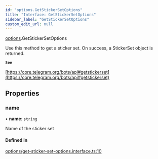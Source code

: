 ```yaml
---
id: "options.GetStickerSetOptions"
title: "Interface: GetStickerSetOptions"
sidebar_label: "GetStickerSetOptions"
custom_edit_url: null
---
```


[options](../modules/options.md).GetStickerSetOptions

Use this method to get a sticker set. On success, a StickerSet object is
returned.

**`See`**

[https://core.telegram.org/bots/api#getstickerset](https://core.telegram.org/bots/api#getstickerset)

## Properties

### name

• **name**: `string`

Name of the sticker set

#### Defined in

[options/get-sticker-set-options.interface.ts:10](https://github.com/DeityLamb/telegramjs/blob/32b4cca/packages/common/lib/interfaces/options/get-sticker-set-options.interface.ts#L10)
